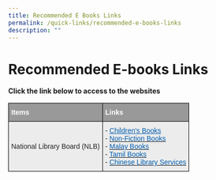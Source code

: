 ```yaml
---
title: Recommended E Books Links
permalink: /quick-links/recommended-e-books-links
description: ""
---
```

# Recommended E-books Links
**Click the link below to access to the websites**
<style type="text/css">
.tg  {border-collapse:collapse;border-spacing:0;}
.tg td{border-color:black;border-style:solid;border-width:1px;font-family:Arial, sans-serif;font-size:14px;
  overflow:hidden;padding:10px 5px;word-break:normal;}
.tg th{border-color:black;border-style:solid;border-width:1px;font-family:Arial, sans-serif;font-size:14px;
  font-weight:normal;overflow:hidden;padding:10px 5px;word-break:normal;}
.tg .tg-fxx4{background-color:#ECECEC;color:#222;text-align:left;vertical-align:middle}
.tg .tg-emg8{background-color:#ECECEC;color:#222;text-align:left;vertical-align:top}
.tg .tg-2hhi{background-color:#999;color:#FFF;font-weight:bold;text-align:left;vertical-align:top}
</style>
<table class="tg">
<thead>
  <tr>
    <th class="tg-2hhi">Items</th>
    <th class="tg-2hhi">Links</th>
  </tr>
</thead>
<tbody>
  <tr>
    <td class="tg-fxx4"><span style="color:#222"> </span>National Library Board (NLB)</td>
    <td class="tg-emg8"> - <a href="https://www.nlb.gov.sg/SearchDiscover/ExploreourPublications/RecommendedReads/ForChildren.aspx" target="_blank" rel="noopener noreferrer"><span style="text-decoration:underline;color:#015CAF">Children's Books</span></a> <br> - <a href="https://eresources.nlb.gov.sg/ereads" target="_blank" rel="noopener noreferrer"><span style="color:#015CAF">Non-Fiction Books</span></a><br> - <a href="https://eresources.nlb.gov.sg/main/Browse?startsWith=K" target="_blank" rel="noopener noreferrer"><span style="color:#015CAF">Malay Books</span></a><br> - <a href="https://eresources.nlb.gov.sg/main/Browse?browseBy=type&filter=11" target="_blank" rel="noopener noreferrer"><span style="color:#015CAF">Tamil Books</span></a><br> - <a href="https://go.gov.sg/chinese-library-services" target="_blank" rel="noopener noreferrer"><span style="color:#015CAF">Chinese Library Services</span></a></td>
  </tr>
</tbody>
</table>